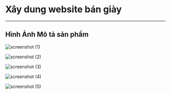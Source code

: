 <h1>Xây dung website bán giày</h1>

<hr/>

<h2>Hình Ảnh Mô tả sản phẩm</h2>



![screenshot (1)](https://github.com/longdev09/WebBanGiay/assets/99789564/bca021cf-1101-4e86-84df-b69e7d2ab105)



![screenshot (2)](https://github.com/longdev09/WebBanGiay/assets/99789564/52cf7a46-2ca8-45b4-b72f-6ab8fbddff84)



![screenshot (3)](https://github.com/longdev09/WebBanGiay/assets/99789564/f6bd2c73-a50d-4cf7-b731-1e81fa61e30c)



![screenshot (4)](https://github.com/longdev09/WebBanGiay/assets/99789564/e71ce724-af49-48a1-b460-ebbb6a1e0e68)


![screenshot (5)](https://github.com/longdev09/WebBanGiay/assets/99789564/864f0b02-1741-4135-8f6f-06ce916a4134)




